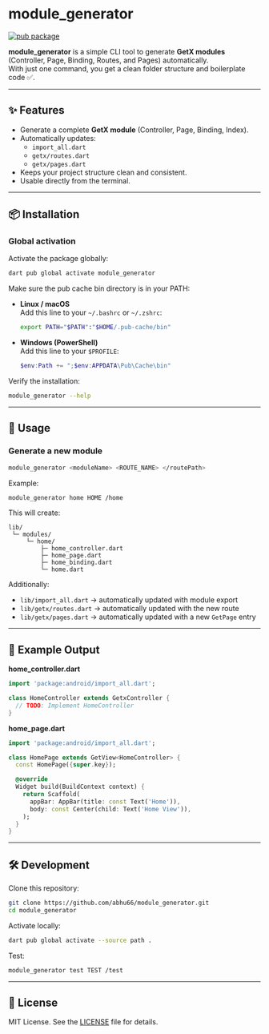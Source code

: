 # module_generator

[![pub package](https://img.shields.io/pub/v/module_generator.svg)](https://pub.dev/packages/module_generator)

**module_generator** is a simple CLI tool to generate **GetX modules** (Controller, Page, Binding, Routes, and Pages) automatically.  
With just one command, you get a clean folder structure and boilerplate code ✅.

---

## ✨ Features
- Generate a complete **GetX module** (Controller, Page, Binding, Index).
- Automatically updates:
    - `import_all.dart`
    - `getx/routes.dart`
    - `getx/pages.dart`
- Keeps your project structure clean and consistent.
- Usable directly from the terminal.

---

## 📦 Installation

### Global activation
Activate the package globally:

```bash
dart pub global activate module_generator
```

Make sure the pub cache bin directory is in your PATH:

- **Linux / macOS**  
  Add this line to your `~/.bashrc` or `~/.zshrc`:
  ```bash
  export PATH="$PATH":"$HOME/.pub-cache/bin"
  ```

- **Windows (PowerShell)**  
  Add this line to your `$PROFILE`:
  ```powershell
  $env:Path += ";$env:APPDATA\Pub\Cache\bin"
  ```

Verify the installation:
```bash
module_generator --help
```

---

## 🚀 Usage

### Generate a new module
```bash
module_generator <moduleName> <ROUTE_NAME> </routePath>
```

Example:
```bash
module_generator home HOME /home
```

This will create:
```
lib/
 └─ modules/
     └─ home/
         ├─ home_controller.dart
         ├─ home_page.dart
         ├─ home_binding.dart
         └─ home.dart
```

Additionally:
- `lib/import_all.dart` → automatically updated with module export
- `lib/getx/routes.dart` → automatically updated with the new route
- `lib/getx/pages.dart` → automatically updated with a new `GetPage` entry

---

## 📂 Example Output

**home_controller.dart**
```dart
import 'package:android/import_all.dart';

class HomeController extends GetxController {
  // TODO: Implement HomeController
}
```

**home_page.dart**
```dart
import 'package:android/import_all.dart';

class HomePage extends GetView<HomeController> {
  const HomePage({super.key});

  @override
  Widget build(BuildContext context) {
    return Scaffold(
      appBar: AppBar(title: const Text('Home')),
      body: const Center(child: Text('Home View')),
    );
  }
}
```

---

## 🛠️ Development

Clone this repository:
```bash
git clone https://github.com/abhu66/module_generator.git
cd module_generator
```

Activate locally:
```bash
dart pub global activate --source path .
```

Test:
```bash
module_generator test TEST /test
```

---

## 📄 License

MIT License. See the [LICENSE](LICENSE) file for details.